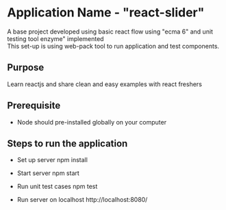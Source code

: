 # Application Name - "react-slider"

A base project developed using basic react flow using "ecma 6" and unit testing tool enzyme" implemented  
This set-up is using web-pack tool to run application and test components.

## Purpose
Learn reactjs and share clean and easy examples with react freshers

## Prerequisite 
* Node should pre-installed globally on your computer 


## Steps to run the application
* Set up server
npm install

* Start server
npm start

* Run unit test cases
npm test

* Run server on localhost 
http://localhost:8080/
